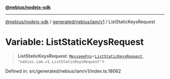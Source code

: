 [**@nebius/nodejs-sdk**](../../../../../README.md)

---

[@nebius/nodejs-sdk](../../../../../README.md) / [generated/nebius/iam/v1](../README.md) / ListStaticKeysRequest

# Variable: ListStaticKeysRequest

> **ListStaticKeysRequest**: [`MessageFns`](../../../../../runtime/protos/core/interfaces/MessageFns.md)\<[`ListStaticKeysRequest`](../interfaces/ListStaticKeysRequest.md), `"nebius.iam.v1.ListStaticKeysRequest"`\>

Defined in: src/generated/nebius/iam/v1/index.ts:18062

